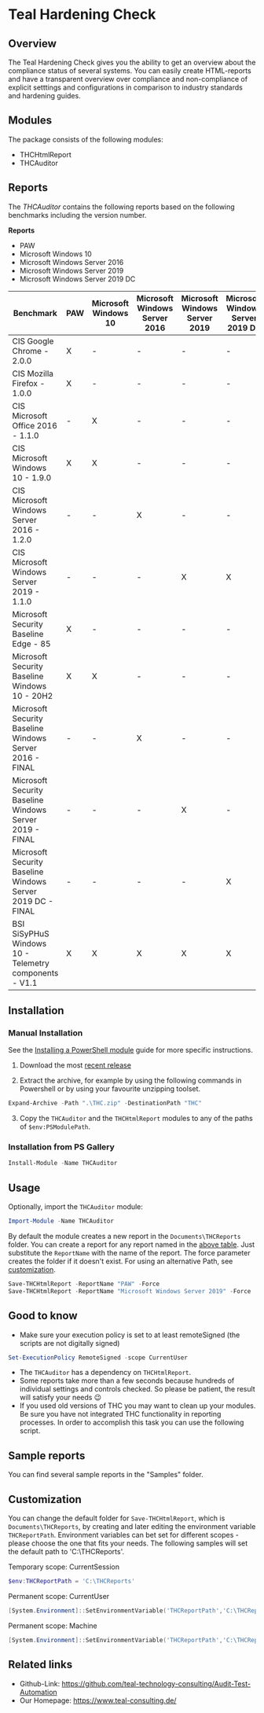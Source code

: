 # Teal Hardening Check

## Overview

The Teal Hardening Check gives you the ability to get an overview about the compliance
status of several systems. You can easily create HTML-reports and have a transparent overview over
compliance and non-compliance of explicit setttings and configurations in comparison to industry
standards and hardening guides. 

## Modules

The package consists of the following modules:

* THCHtmlReport
* THCAuditor

## Reports

The *THCAuditor* contains the following reports based on the following benchmarks including the version number. 

**Reports**
* PAW
* Microsoft Windows 10
* Microsoft Windows Server 2016
* Microsoft Windows Server 2019
* Microsoft Windows Server 2019 DC

Benchmark | PAW | Microsoft Windows 10 | Microsoft Windows Server 2016 | Microsoft Windows Server 2019 | Microsoft Windows Server 2019 DC 
--------- | -----| --- | -- | --- | -- 
CIS Google Chrome - 2.0.0 | X | - | - | - | - 
CIS Mozilla Firefox - 1.0.0 | X | - | - | - | - 
CIS Microsoft Office 2016 - 1.1.0 | - | X | - | - | - 
CIS Microsoft Windows 10 - 1.9.0| X | X | - | - | -
CIS Microsoft Windows Server 2016 - 1.2.0 | - | - | X | - | - 
CIS Microsoft Windows Server 2019 - 1.1.0 | - | - | - | X | X
Microsoft Security Baseline Edge - 85 | X | - | - | - | - 
Microsoft Security Baseline Windows 10 - 20H2 | X | X | - | - | - 
Microsoft Security Baseline Windows Server 2016 - FINAL | - | - | X | - | -
Microsoft Security Baseline Windows Server 2019 - FINAL | - | - | - | X | -
Microsoft Security Baseline Windows Server 2019 DC - FINAL | - | - | - | - | X
BSI SiSyPHuS Windows 10 - Telemetry components - V1.1 | X | X | X | X | X


## Installation

### Manual Installation

See the [Installing a PowerShell module](https://docs.microsoft.com/en-us/powershell/scripting/developer/module/installing-a-powershell-module) guide for more specific instructions.

1. Download the most [recent release](https://github.com/teal-technology-consulting/Audit-Test-Automation/releases/latest)

2. Extract the archive, for example by using the following commands in Powershell or by using your favourite unzipping toolset.

```Powershell
Expand-Archive -Path ".\THC.zip" -DestinationPath "THC"
```
3. Copy the `THCAuditor` and the `THCHtmlReport` modules to any of the paths of `$env:PSModulePath`.

### Installation from PS Gallery

```Powershell
Install-Module -Name THCAuditor
```

## Usage

Optionally, import the `THCAuditor` module:

```Powershell
Import-Module -Name THCAuditor
```

By default the module creates a new report in the `Documents\THCReports` folder. You can create a report for any report named in the [above table](#reports). Just substitute the `ReportName` with the name of the report.
The force parameter creates the folder if it doesn't exist. For using an alternative Path, see [customization](#customization).

```Powershell
Save-THCHtmlReport -ReportName "PAW" -Force
Save-THCHtmlReport -ReportName "Microsoft Windows Server 2019" -Force
```

## Good to know

* Make sure your execution policy is set to at least remoteSigned (the scripts are not digitally signed)

```powershell
Set-ExecutionPolicy RemoteSigned -scope CurrentUser
```

* The `THCAuditor` has a dependency on `THCHtmlReport`.
* Some reports take more than a few seconds because hundreds of individual settings and controls checked. So please be patient, the result will satisfy your needs 😉
* If you used old versions of THC you may want to clean up your modules. Be sure you have not integrated THC functionality in reporting processes. In order to accomplish this task you can use the following script.


## Sample reports

You can find several sample reports in the "Samples" folder.

## Customization

You can change the default folder for `Save-THCHtmlReport`, which is `Documents\THCReports`, by creating and later editing the environment variable `THCReportPath`. 
Environment variables can bet set for different scopes - please choose the one that fits your needs. The following samples will set the default path to 'C:\THCReports'.

Temporary scope: CurrentSession
```Powershell
$env:THCReportPath = 'C:\THCReports'
```

Permanent scope: CurrentUser
```Powershell
[System.Environment]::SetEnvironmentVariable('THCReportPath','C:\THCReports',[System.EnvironmentVariableTarget]::User)
```
Permanent scope: Machine
```Powershell
[System.Environment]::SetEnvironmentVariable('THCReportPath','C:\THCReports',[System.EnvironmentVariableTarget]::Machine)
```

 ## Related links

* Github-Link: https://github.com/teal-technology-consulting/Audit-Test-Automation
* Our Homepage: https://www.teal-consulting.de/
